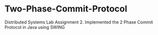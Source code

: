 # Two-Phase-Commit-Protocol
Distributed Systems Lab Assignment 2. Implemented the 2 Phase Commit Protocol in Java using SWING
